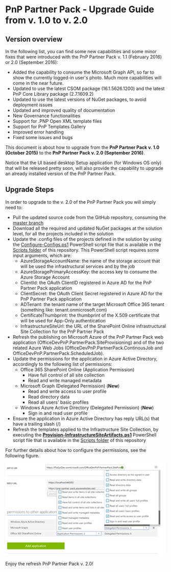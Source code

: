 # PnP Partner Pack - Upgrade Guide from v. 1.0 to v. 2.0 

## Version overview
In the following list, you can find some new capabilities and some minor fixes that
were introduced with the PnP Partner Pack v. 1.1 (February 2016) or 2.0 (September 2016):
* Added the capability to consume the Microsoft Graph API, so far to show the currently
logged-in user's photo. Much more capabilities will come in the near future.
* Updated to use the latest CSOM package (16.1.5626.1200) and the latest PnP Core Library
 package (2.7.1609.2)
* Updated to use the latest versions of NuGet packages, to avoid deployment issues
* Updated and improved quality of documentation
* New Governance functionalities
* Support for .PNP Open XML template files
* Support for PnP Templates Gallery
* Improved error handling
* Fixed some issues and bugs

This document is about how to upgrade from the **PnP Partner Pack v. 1.0 (October 2015)**
to the **PnP Partner Pack v. 2.0 (September 2016)**.

Notice that the UI based desktop Setup application (for Windows OS only) that will be released pretty soon, will also provide the capability to upgrade an already installed version of the PnP Partner Pack.

## Upgrade Steps
In order to upgrade to the v. 2.0 of the PnP Partner Pack you will simply need to:
* Pull the updated source code from the GitHub repository, consuming the <a href="https://github.com/OfficeDev/PnP-Partner-Pack">master branch</a>
* Download all the required and updated NuGet packages at the solution level, for all the projects included in the solution
* Update the .config files of the projects defined in the solution by using the
<a href="../scripts/Configure-Configs.ps1">Configure-Configs.ps1</a> PowerShell script file
that is available in the 
<a href="../scripts/">Scripts folder</a> of this repository. This PowerShell script requires some input arguments, which are:
    * AzureStorageAccountName: the name of the storage account that will be used the infrastructural services and by the job
    * AzureStoragePrimaryAccessKey: the access key to consume the Azure Storage Account
    * ClientId: the OAuth ClientID registered in Azure AD for the PnP Partner Pack application 
    * ClientSecret: the OAuth Client Secret registered in Azure AD for the PnP Partner Pack application 
    * ADTenant: the tenant name of the target Microsoft Office 365 tenant (something like: tenant.onmicrosoft.com)
    * CertificateThumbprint: the thumbprint of the X.509 certificate that will be used for App-Only authentication
    * InfrastructureSiteUrl: the URL of the SharePoint Online infrastructural Site Collection for the PnP Partner Pack 
* Refresh the publishing on Microsoft Azure of the PnP Partner Pack web application (OfficeDevPnP.PartnerPack.SiteProvisioning) and of the two related Azure Web Jobs (OfficeDevPnP.PartnerPack.ContinousJob and OfficeDevPnP.PartnerPack.ScheduledJob).
* Update the permissions for the application in Azure Active Directory, accordingly to the following list of permissions:
    * Office 365 SharePoint Online (Application Permission)
        * Have full control of all site collection
        * Read and write managed metadata
    * Microsoft Graph (Delegated Permission) (**New**)
        * Read and write access to user profile
        * Read directory data
        * Read all users' basic profiles
    * Windows Azure Active Directory (Delegated Permission) (**New**)
        * Sign in and read user profile
* Ensure the application in Azure Active Directory has reply URL(s) that have a trailing slash (/)
* Refresh the templates applied to the Infrastructure Site Collection, by executing the <a href="../scripts/Provision-InfrastructureSiteArtifacts.ps1">**Provision-InfrastructureSiteArtifacts.ps1**</a> PowerShell script file that is available in the <a href="../scripts/">Scripts folder</a> of this repository

For further details about how to configure the permissions, see the following figure.

![Azure AD - Application Configuration - Permissions](./Figures/Fig-08-Azure-AD-App-Config-03.png)

Enjoy the refresh PnP Partner Pack v. 2.0!